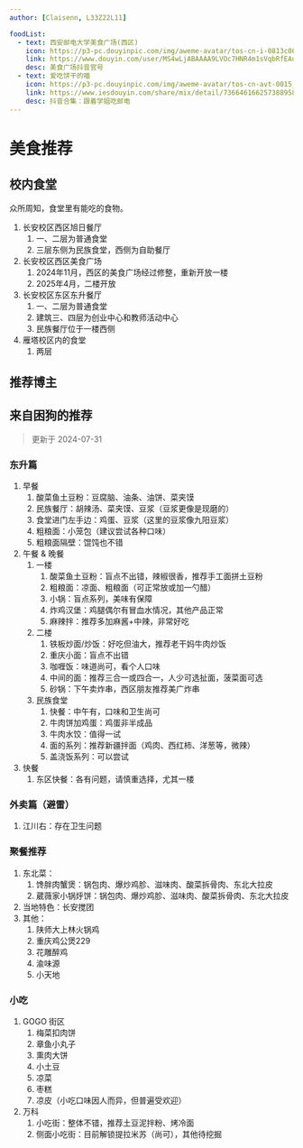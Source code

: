 ```yaml
---
author: [Claisenn, L33Z22L11]

foodList:
  - text: 西安邮电大学美食广场(西区)
    icon: https://p3-pc.douyinpic.com/img/aweme-avatar/tos-cn-i-0813c001_ocEAmn8ANCjAlg9oeEIADFEAlODCg5ARYf9UVD~c5_300x300.jpeg
    link: https://www.douyin.com/user/MS4wLjABAAAA9LVOc7HNR4m1sVqbRfEAuDhCkjIKVMA_QfUBO5DyiwNPx5KC6uaMUdfK6Hp-0d5Q
    desc: 美食广场抖音官号
  - text: 爱吃饼干的喵
    icon: https://p3-pc.douyinpic.com/img/aweme-avatar/tos-cn-avt-0015_6f3907e1033e723af12925e04b7e3ff0~c5_300x300.jpeg
    link: https://www.iesdouyin.com/share/mix/detail/7366461662573889588/
    desc: 抖音合集：跟着学姐吃邮电
---
```


<script setup lang="ts">
import LinkList from "@/components/unique/LinkList.vue";
</script>

# 美食推荐

## 校内食堂

众所周知，食堂里有能吃的食物。

1. 长安校区西区旭日餐厅
   1. 一、二层为普通食堂
   2. 三层东侧为民族食堂，西侧为自助餐厅
2. 长安校区西区美食广场
   1. 2024年11月，西区的美食广场经过修整，重新开放一楼
   2. 2025年4月，二楼开放
3. 长安校区东区东升餐厅
   1. 一、二层为普通食堂
   2. 建筑三、四层为创业中心和教师活动中心
   3. 民族餐厅位于一楼西侧
4. 雁塔校区内的食堂
   1. 两层

## 推荐博主

<LinkList :links="$frontmatter.foodList" width="15em" />

## 来自困狗的推荐

> 更新于 2024-07-31

### 东升篇

1. 早餐
   1. 酸菜鱼土豆粉：豆腐脑、油条、油饼、菜夹馍
   2. 民族餐厅：胡辣汤、菜夹馍、豆浆（豆浆更像是现磨的）
   3. 食堂进门左手边：鸡蛋、豆浆（这里的豆浆像九阳豆浆）
   4. 粗粮面：小笼包（建议尝试各种口味）
   5. 粗粮面隔壁：馄饨也不错
2. 午餐 & 晚餐
   1. 一楼
      1. 酸菜鱼土豆粉：盲点不出错，辣椒很香，推荐手工面拼土豆粉
      2. 粗粮面：凉面、粗粮面（可正常放或加一勺醋）
      3. 小锅：盲点系列，美味有保障
      4. 炸鸡汉堡：鸡腿偶尔有冒血水情况，其他产品正常
      5. 麻辣拌：推荐多加麻酱+中辣，非常好吃
   2. 二楼
      1. 铁板炒面/炒饭：好吃但油大，推荐老干妈牛肉炒饭
      2. 重庆小面：盲点不出错
      3. 咖喱饭：味道尚可，看个人口味
      4. 中间的面：推荐三合一或四合一，人少可选扯面，菠菜面可选
      5. 砂锅：下午卖炸串，西区朋友推荐美广炸串
   3. 民族食堂
      1. 快餐：中午有，口味和卫生尚可
      2. 牛肉饼加鸡蛋：鸡蛋非半成品
      3. 牛肉水饺：值得一试
      4. 面的系列：推荐新疆拌面（鸡肉、西红柿、洋葱等，微辣）
      5. 盖浇饭系列：可以尝试
3. 快餐
   1. 东区快餐：各有问题，请慎重选择，尤其一楼

### 外卖篇（避雷）

1. 江川右：存在卫生问题

### 聚餐推荐

1. 东北菜：
   1. 馋胖肉蟹煲：锅包肉、爆炒鸡胗、滋味肉、酸菜拆骨肉、东北大拉皮
   2. 葳薇家小锅烀饼：锅包肉、爆炒鸡胗、滋味肉、酸菜拆骨肉、东北大拉皮
2. 当地特色：长安搅团
3. 其他：
   1. 陕师大上林火锅鸡
   2. 重庆鸡公煲229
   3. 花雕醉鸡
   4. 渝味源
   5. 小天地

### 小吃

1. GOGO 街区
   1. 梅菜扣肉饼
   2. 章鱼小丸子
   3. 熏肉大饼
   4. 小土豆
   5. 凉菜
   6. 枣糕
   7. 凉皮（小吃口味因人而异，但普遍受欢迎）
2. 万科
   1. 小吃街：整体不错，推荐土豆泥拌粉、烤冷面
   2. 侧面小吃街：目前解锁提拉米苏（尚可），其他待挖掘
